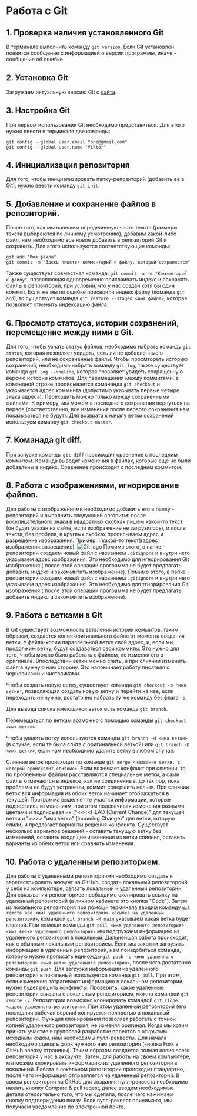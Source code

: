 # Работа с Git

## 1. Проверка наличия установленного Git

В терминале выполнить команду `git version`.
Если Git установлен появится сообщение с информацией о версии программы, иначе - сообщение об ошибке.

## 2. Установка Git
Загружаем актуальную версию Git с [сайта](https://git.scm/com/dowunloads).

## 3. Настройка Git
При первом использовании Git необходимо представиться. Для этого нужно ввести в терминале две команды:
~~~
git config --global user.email "one@gmail.com"
git config --global user.name "Viktor"
~~~
## 4. Инициализация репозитория
Для того, чтобы инициализировать папку-репозиторий (добавить ее в Git), нужно ввести команду `git init`.

## 5. Добавление и сохранение файлов в репозиторий.
После того, как мы напишем определенную часть текста (размеры текста выбираются по личному усмотрению), добавим какой-либо файл, нам необходимо все новое добавить в репозиторий Git и сохранить. Для этого используются соответствующие команды:
~~~
git add "Имя файла"
git commit -m "Здесь пишется комментарий к файлу, который сохраняется"
~~~
Также существует совместная команда: `git commit -a -m "Комментарий к файлу"`, позволяющая одновременно присваивать индекс и сохранять файлы в репозиторий, при условии, что у нас создан хотя бы один коммит.
Если же мы по ошибке присвоили индекс файлу (команда `git add`), то существует команда `git restore --staged <имя файла>`, которая позволяет отменить индексацию файла.

## 6. Просмотр статсуса, истории сохранений, перемещение между ними в Git.

Для того, чтобы узнать статус файлов, необходимо набрать команду `git status`, которая позволяет увидеть, есть ли не добавленные в репозиторий, или не сохраненные файлы. Чтобы просмтореть историю сохранений, необходимо набрать команду `git log`, также существует команда `git log --oneline`, которая позволяет увидеть сокращенную версию истории коммитов. Для перемещения между коммитами, в командной строке прописывается комананда `git checkout` и указывается адрес комминта (допустимо указывать первые четыре знака адреса). Переходить можно только между сохраненными файлами. К примеру, мы можем с последнего сохранения вернуться на первое (соответственно, все изменения после первого сохранения нам показываться не будут). Для возврата к началу ветки сохранений используем команду `git checkout master`.

## 7. Команада git diff.
 При запуске команды `git diff` просиходит сравнение с последним коммитом. Команда выводит изменения в файлах, которые еще не были добавлены в индекс. Сравнение происходит с последним коммитом.

 
## 8. Работа с изображениями, игнорирование файлов.

Для работы с изображениями необходимо добавить его в папку - репозиторий и выполнить следующий алгоритм: после восклицательного знака в квадратных скобках пишем какой-то текст (он будет указан на сайте, если изображение не загрузилось), и после текста, без пробела, в круглых скобках прописываем адрес и разрешение изображения.
Пример: ![какой-то текст](адрес изображения.разрешение).
![Git logo](git.jpg)
Помимо этого, в папке - репозитории создаем новый файл с названием `.gitignore` и внутри него указываем адрес изображения. Это необходимо для игнорирования Git изображения ( после этой операции программа не будет предлагать добавить индекс и закоммитить изображение).
Помимо этого, в папке - репозитории создаем новый файл с названием `.gitignore` и внутри него указываем адрес изображения. Это необходимо для тгнорирования Git изображения ( после этой операции программа не будет предлагать добавить индекс и закоммитить изображение).



## 9. Работа с ветками в Git

В Git существует возможность ветвления истории коммитов, таким образом, создается копия оригинального файла от момента создания ветки. У файла-копии параллельной ветке свой адрес, и, если мы продолжим ветку, будут создаваться свои коммиты. Это нужно для того, чтобы можно было работать с файлом, не изменяя его в оригинале. Впоследствии ветки можно слить, и при слиянии изменить файл в нужную нам сторону. Это напоминает работу писателя с черновиками и чистовиками.

Чтобы создать новую ветку, существует команда `git checkout -b "имя ветки"`, позволяющая создать новую ветку и перейти на нее, если переходить не нужно, достаточно набрать ту же команду без флага `-b`.

Для вывода списка имеющихся веток есть команда `git branch`.

Перемещаться по веткам возможно с помощью команды `git checkout <имя ветки>`.

Чтобы удалить ветку используются команды `git branch -d <имя ветки>` (в случае, если та была слита с оригинальной веткой) или `git branch -D <имя ветки>`, если нам необходимо удалить ветку в любом случае.

Слияние веток происходит по команде `git merge <название ветки, с которой происходит слияние>`. Если возникает конфликт при слиянии, то по проблемным файлам расставляются специальные метки, а сами файлы отмечаются в индексе, как не соединенные. до тех пор, пока проблемы не будут устранены, коммит совершить нельзя. 
При слиянии веток вся информация из обоих веток начинает отображаться в текущей. Программа выделяет те участки информации, которые подверглись изменениям, при этом подсвечивая изменения разными цветами и подписывая их ("<<<<HEAD (Current Change)" для текущей ветки и ">>>> "имя ветки" (Incoming Change)" для ветки, которую слили) и предлагает варианты решения конфликта. Существует несколько вариантов решений - оставить текущую ветку без изменений, оставить входящие изменения из ветки слияния, оставить варианты из обеих веток или сравнить изменения.

## 10. Работа с удаленным репозиторием.
 Для работы с удаленными репозиториями необходимо создать и зарегестрировать аккаунт на GitHub, создать локальный репозитороий у себя на компьютере, связать локальный и удаленный репозитории.
Для связывания репозиториев необходимо скопировать ссылку на удаленный репозиторий (в личном кабинете это кнопка "Code"). Затем из локального репозитория при помощи терминала вводим команду `git remote add <имя удаленного репозитория> <ссылка на удаленный репозиторий>`, командой `git branch -M main` указываем какая ветка будет главной. При помощи команды `git pull <имя удаленного репозитория> <имя ветки удаленного репозитория>` мы подгружаем информацию из удаленного репозитория в локальный. 
Дальнейшая работа происходит, как с обычным локальным репозиторием. Если мы захотим загрузить информацию в удаленный репозиторий, нам понадобиться команда, которую нужно прописать единожды `git push -u <имя удаленного репозитория> <имя ветки удаленного репозитория>`, после чего достаточно команды `git push`. 
Для загрузки информации из удаленного репозитория в локальный используется команда `git pull`. При этом, если изменения затрагивают информацию в локальном репозитории, нужно будет решить конфликты.
Проверить, какие удаленные репозитории связаны с локальным репозиторием, можно командой `git remote -v`.
Репозитории возможно клонировать командой `git clone <адрес удаленного репозитория>`. При этом удаленный репозиторий (его последняя рабочая версия) копируется полностью в локальный репозиторий. Функция клонирования позволяет работать с точной копией удаленного репозитория, не изменяя оригинал.
Когда мы хотим принять участие в групповой разработке проектов с открытым исходным кодом, нам необходимы пулл-реквесты. Для начала необходимо сделать форк нужного нам репозитория (кнопка Fork в GitHub вверху страницы). Таким образом создается полная копия всего репозитория у нас в аккаунте. Затем, для работы на своем компьютере, мы можем клонировать информацию из удаленного репозитория в локальный. Работа в локальном репозитории происходит стандартно, после чего информация отправляется на удаленный репозиторий. В своем репозитории на GitHab для создания пулл-реквеста необходимо нажать кнопку Compare & pull reqest, далее вводим необходимые детали относительно того, что мы сделали, после чего нажимаем кнопку подтверждения внизу. Если пулл-реквест принимают, мы получаем уведомление по электронной почте.
